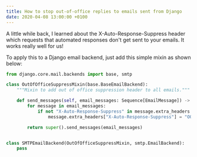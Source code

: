 ```yaml
---
title: How to stop out-of-office replies to emails sent from Django
date: 2020-04-08 13:00:00 +0100
---
```


A little while back, I learned about the X-Auto-Response-Suppress header which requests that automated responses don't get sent to your emails. It works really well for us!

To apply this to a Django email backend, just add this simple mixin as shown below:

```python
from django.core.mail.backends import base, smtp

class OutOfOfficeSuppressMixin(base.BaseEmailBackend):
    """Mixin to add out of office suppression header to all emails."""

    def send_messages(self, email_messages: Sequence[EmailMessage]) -> int:
        for message in email_messages:
            if not "X-Auto-Response-Suppress" in message.extra_headers:
                message.extra_headers["X-Auto-Response-Suppress"] = "OOF"

        return super().send_messages(email_messages)


class SMTPEmailBackend(OutOfOfficeSuppressMixin, smtp.EmailBackend):
    pass
```
